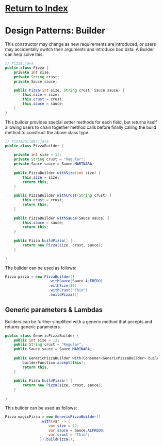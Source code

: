# [Return to Index](/README.md)
# Design Patterns: Builder
This constructor may change as new requirements are introduced, or users may accidentally switch their arguments and introduce bad data. A Builder can help solve this.

```java
// Pizza.java
public class Pizza {
	private int size;
	private String crust;
	private Sauce sauce;

	public Pizza(int size, String crust, Sauce sauce) {
		this.size = size;
		this.crust = crust;
		this.sauce = sauce;
	}
}
```

This builder provides special setter methods for each field, but returns itself allowing users to chain together method calls before finally calling the build method to construct the above class type.
```java
// PizzaBuilder.java
public class PizzaBuilder {
	
	private int size = 12;
	private String crust = "Regular";
	private Sauce sauce = Sauce.MARINARA;
	
	public PizzaBuilder withSize(int size) {
		this.size = size;
		return this;
	}
	
	public PizzaBuilder withCrust(String crust) {
		this.crust = crust;
		return this;
	}
	
	public PizzaBuilder withSauce(Sauce sauce) {
		this.sauce = sauce;
		return this;
	}
	
	public Pizza buildPizza() {
		return new Pizza(size, crust, sauce);
	}

}
```

The builder can be used as follows:
```java
Pizza pizza = new PizzaBuilder()
                    .withSauce(Sauce.ALFREDO)
                    .withSize(10)
                    .withCrust("Thin")
                    .buildPizza();
```

## Generic parameters & Lambdas
Builders can be further simplified with a generic method that accepts and returns generic parameters.
```java
public class GenericPizzaBuilder {
	public int size = 12;
	public String crust = "Regular";
	public Sauce sauce = Sauce.MARINARA;
	
	public GenericPizzaBuilder with(Consumer<GenericPizzaBuilder> builderFunction) {
		builderFunction.accept(this);
		return this;
	}
	
	public Pizza buildPizza() {
		return new Pizza(size, crust, sauce);
	}

}
```

This builder can be used as follows:
```java
Pizza magicPizza = new GenericPizzaBuilder()
				.with(var -> {
					var.size = 12;
					var.sauce = Sauce.ALFREDO;
					var.crust = "Thin";
				}).buildPizza();
```